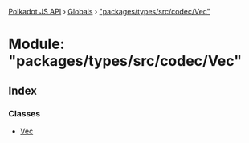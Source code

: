 [Polkadot JS API](../README.md) › [Globals](../globals.md) › ["packages/types/src/codec/Vec"](_packages_types_src_codec_vec_.md)

# Module: "packages/types/src/codec/Vec"

## Index

### Classes

* [Vec](../classes/_packages_types_src_codec_vec_.vec.md)
